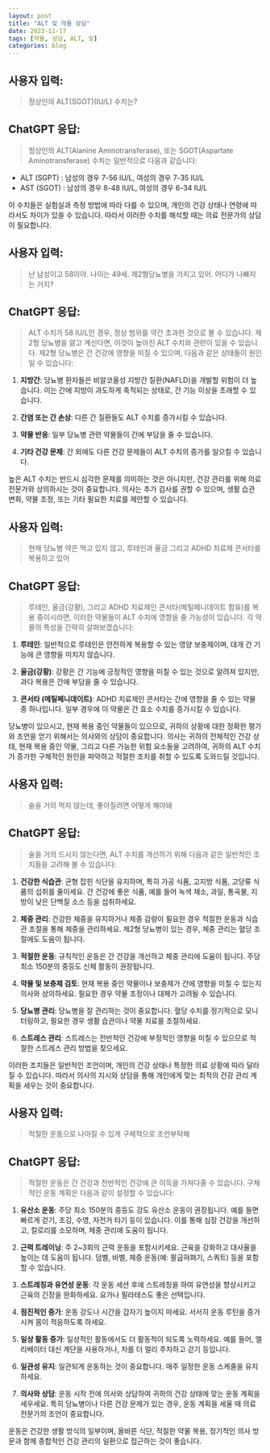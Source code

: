 ```yaml
---
layout: post
title: "ALT 및 약물 상담"
date: 2023-11-17
tags: [약물, 상담, ALT, 및]
categories: blog
---
```


## 사용자 입력:
> 정상인의 ALT(SGOT)(IU/L) 수치는?

## ChatGPT 응답:
> 정상인의 ALT(Alanine Aminotransferase), 또는 SGOT(Aspartate Aminotransferase) 수치는 일반적으로 다음과 같습니다:

- ALT (SGPT) : 남성의 경우 7-56 IU/L, 여성의 경우 7-35 IU/L
- AST (SGOT) : 남성의 경우 8-48 IU/L, 여성의 경우 6-34 IU/L

이 수치들은 실험실과 측정 방법에 따라 다를 수 있으며, 개인의 건강 상태나 연령에 따라서도 차이가 있을 수 있습니다. 따라서 이러한 수치를 해석할 때는 의료 전문가의 상담이 필요합니다.

## 사용자 입력:
> 난 남성이고 58이야. 나이는 49세. 제2형당뇨병을 가지고 있어. 어디가 나빠지는 거지?

## ChatGPT 응답:
> ALT 수치가 58 IU/L인 경우, 정상 범위를 약간 초과한 것으로 볼 수 있습니다. 제2형 당뇨병을 앓고 계신다면, 이것이 높아진 ALT 수치와 관련이 있을 수 있습니다. 제2형 당뇨병은 간 건강에 영향을 미칠 수 있으며, 다음과 같은 상태들이 원인일 수 있습니다:

1. **지방간**: 당뇨병 환자들은 비알코올성 지방간 질환(NAFLD)을 개발할 위험이 더 높습니다. 이는 간에 지방이 과도하게 축적되는 상태로, 간 기능 이상을 초래할 수 있습니다.

2. **간염 또는 간 손상**: 다른 간 질환들도 ALT 수치를 증가시킬 수 있습니다.

3. **약물 반응**: 일부 당뇨병 관련 약물들이 간에 부담을 줄 수 있습니다.

4. **기타 건강 문제**: 간 외에도 다른 건강 문제들이 ALT 수치의 증가를 일으킬 수 있습니다.

높은 ALT 수치는 반드시 심각한 문제를 의미하는 것은 아니지만, 건강 관리를 위해 의료 전문가와 상의하시는 것이 중요합니다. 의사는 추가 검사를 권할 수 있으며, 생활 습관 변화, 약물 조정, 또는 기타 필요한 치료를 제안할 수 있습니다.

## 사용자 입력:
> 현재 당뇨병 약은 먹고 있지 않고, 루테인과 울금 그리고 ADHD 치료제 콘서타를 복용하고 있어

## ChatGPT 응답:
> 루테인, 울금(강황), 그리고 ADHD 치료제인 콘서타(메틸페니데이트 함유)를 복용 중이시라면, 이러한 약물들이 ALT 수치에 영향을 줄 가능성이 있습니다. 각 약물의 특성을 간략히 살펴보겠습니다:

1. **루테인**: 일반적으로 루테인은 안전하게 복용할 수 있는 영양 보충제이며, 대개 간 기능에 큰 영향을 미치지 않습니다.

2. **울금(강황)**: 강황은 간 기능에 긍정적인 영향을 미칠 수 있는 것으로 알려져 있지만, 과다 복용은 간에 부담을 줄 수 있습니다.

3. **콘서타 (메틸페니데이트)**: ADHD 치료제인 콘서타는 간에 영향을 줄 수 있는 약물 중 하나입니다. 일부 경우에 이 약물은 간 효소 수치를 증가시킬 수 있습니다.

당뇨병이 있으시고, 현재 복용 중인 약물들이 있으므로, 귀하의 상황에 대한 정확한 평가와 조언을 얻기 위해서는 의사와의 상담이 중요합니다. 의사는 귀하의 전체적인 건강 상태, 현재 복용 중인 약물, 그리고 다른 가능한 위험 요소들을 고려하여, 귀하의 ALT 수치가 증가한 구체적인 원인을 파악하고 적절한 조치를 취할 수 있도록 도와드릴 것입니다.

## 사용자 입력:
> 술을 거의 먹지 않는데, 좋아질려면 어떻게 해야돼

## ChatGPT 응답:
> 술을 거의 드시지 않는다면, ALT 수치를 개선하기 위해 다음과 같은 일반적인 조치들을 고려해 볼 수 있습니다:

1. **건강한 식습관**: 균형 잡힌 식단을 유지하며, 특히 가공 식품, 고지방 식품, 고당류 식품의 섭취를 줄이세요. 간 건강에 좋은 식품, 예를 들어 녹색 채소, 과일, 통곡물, 지방이 낮은 단백질 소스 등을 섭취하세요.

2. **체중 관리**: 건강한 체중을 유지하거나 체중 감량이 필요한 경우 적절한 운동과 식습관 조절을 통해 체중을 관리하세요. 제2형 당뇨병이 있는 경우, 체중 관리는 혈당 조절에도 도움이 됩니다.

3. **적절한 운동**: 규칙적인 운동은 간 건강을 개선하고 체중 관리에 도움이 됩니다. 주당 최소 150분의 중등도 신체 활동이 권장됩니다.

4. **약물 및 보충제 검토**: 현재 복용 중인 약물이나 보충제가 간에 영향을 미칠 수 있는지 의사와 상의하세요. 필요한 경우 약물 조정이나 대체가 고려될 수 있습니다.

5. **당뇨병 관리**: 당뇨병을 잘 관리하는 것이 중요합니다. 혈당 수치를 정기적으로 모니터링하고, 필요한 경우 생활 습관이나 약물 치료를 조절하세요.

6. **스트레스 관리**: 스트레스는 전반적인 건강에 부정적인 영향을 미칠 수 있으므로 적절한 스트레스 관리 방법을 찾으세요.

이러한 조치들은 일반적인 조언이며, 개인의 건강 상태나 특정한 의료 상황에 따라 달라질 수 있습니다. 따라서 의사의 지시와 상담을 통해 개인에게 맞는 최적의 건강 관리 계획을 세우는 것이 중요합니다.

## 사용자 입력:
> 적절한 운동으로 나아질 수 있게 구체적으로 조언부탁해

## ChatGPT 응답:
> 적절한 운동은 간 건강과 전반적인 건강에 큰 이득을 가져다줄 수 있습니다. 구체적인 운동 계획은 다음과 같이 설정할 수 있습니다:

1. **유산소 운동**: 주당 최소 150분의 중등도 강도 유산소 운동이 권장됩니다. 예를 들면 빠르게 걷기, 조깅, 수영, 자전거 타기 등이 있습니다. 이를 통해 심장 건강을 개선하고, 칼로리를 소모하며, 체중 관리에 도움이 됩니다.

2. **근력 트레이닝**: 주 2~3회의 근력 운동을 포함시키세요. 근육을 강화하고 대사율을 높이는 데 도움이 됩니다. 덤벨, 바벨, 체중 운동(예: 팔굽혀펴기, 스쿼트) 등을 포함할 수 있습니다.

3. **스트레칭과 유연성 운동**: 각 운동 세션 후에 스트레칭을 하여 유연성을 향상시키고 근육의 긴장을 완화하세요. 요가나 필라테스도 좋은 선택입니다.

4. **점진적인 증가**: 운동 강도나 시간을 갑자기 높이지 마세요. 서서히 운동 루틴을 증가시켜 몸이 적응하도록 하세요.

5. **일상 활동 증가**: 일상적인 활동에서도 더 활동적이 되도록 노력하세요. 예를 들어, 엘리베이터 대신 계단을 사용하거나, 차를 더 멀리 주차하고 걷기 등입니다.

6. **일관성 유지**: 일관되게 운동하는 것이 중요합니다. 매주 일정한 운동 스케줄을 유지하세요.

7. **의사와 상담**: 운동 시작 전에 의사와 상담하여 귀하의 건강 상태에 맞는 운동 계획을 세우세요. 특히 당뇨병이나 다른 건강 문제가 있는 경우, 운동 계획을 세울 때 의료 전문가의 조언이 중요합니다.

운동은 건강한 생활 방식의 일부이며, 올바른 식단, 적절한 약물 복용, 정기적인 의사 방문과 함께 종합적인 건강 관리의 일환으로 접근하는 것이 좋습니다.

